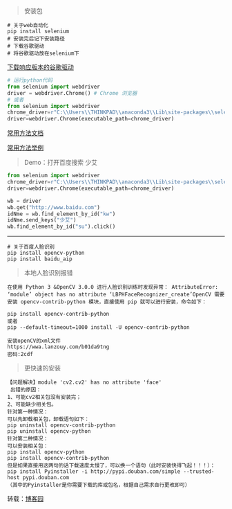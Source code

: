 >  安装包

```
# 关于web自动化
pip install selenium
# 安装完后记下安装路径
# 下载谷歌驱动
# 将谷歌驱动放在selenium下
```

[下载响应版本的谷歌驱动](https://registry.npmmirror.com/binary.html?path=chromedriver/) 

```python
# 运行python代码
from selenium import webdriver
driver = webdriver.Chrome() # Chrome 浏览器
# 或者
from selenium import webdriver
chrome_driver=r"C:\\Users\\THINKPAD\\anaconda3\\Lib\site-packages\\selenium\webdriver\\chrome\\chromedriver.exe"
driver=webdriver.Chrome(executable_path=chrome_driver)
```

[常用方法文档](https://www.cnblogs.com/liangmei/p/14984871.html)

[常用方法举例](https://blog.csdn.net/zhangkaiyazky/article/details/102708667)

> Demo：打开百度搜索 少艾

```python
from selenium import webdriver
chrome_driver=r"C:\\Users\\THINKPAD\\anaconda3\\Lib\site-packages\\selenium\webdriver\\chrome\\chromedriver.exe"
driver=webdriver.Chrome(executable_path=chrome_driver)

wb = driver
wb.get("http://www.baidu.com")
idNme = wb.find_element_by_id("kw")
idNme.send_keys("少艾")
wb.find_element_by_id("su").click()
```



---

```
# 关于百度人脸识别
pip install opencv-python
pip install baidu_aip
```

> 本地人脸识别报错

```
在使用 Python 3 &OpenCV 3.0.0 进行人脸识别训练时发现异常： AttributeError: ‘module’ object has no attribute ‘LBPHFaceRecognizer_create’OpenCV 需要安装 opencv-contrib-python 模块，直接使用 pip 就可以进行安装，命令如下： 

pip install opencv-contrib-python
或者
pip --default-timeout=1000 install -U opencv-contrib-python

安装openCV的xml文件
https://wwa.lanzouy.com/b01da9tng
密码:2cdf
```

> 更快速的安装

```
【问题解决】module 'cv2.cv2' has no attribute 'face'
 出错的原因：
1、可能cv2相关包没有安装完；
2、可能缺少相关包。
针对第一种情况：
可以先卸载相关包，卸载语句如下：
pip uninstall opencv-contrib-python
pip uninstall opencv-python
针对第二种情况：
可以安装相关包：
pip install opencv-python
pip install opencv-contrib-python
但是如果直接用这两句的话下载速度太慢了，可以换一个语句（此时安装快得飞起！！！）：
pip install Pyinstaller -i http://pypi.douban.com/simple --trusted-host pypi.douban.com
（其中的Pyinstaller是你需要下载的库或包名，根据自己需求自行更改即可）
```

转载：[博客园](https://www.cnblogs.com/wydxry/p/12452371.html)

